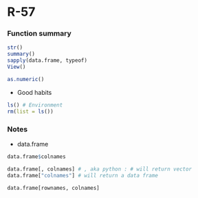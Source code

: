 # R-57

### Function summary

```R
str()
summary()
sapply(data.frame, typeof)
View()
```

```R
as.numeric()
```

- Good habits
```R
ls() # Environment
rm(list = ls())
```

### Notes

- data.frame

```R
data.frame$colnames

data.frame[, colnames] # , aka python : # will return vector
data.frame["colnames"] # will return a data frame

data.frame[rownames, colnames]
```
